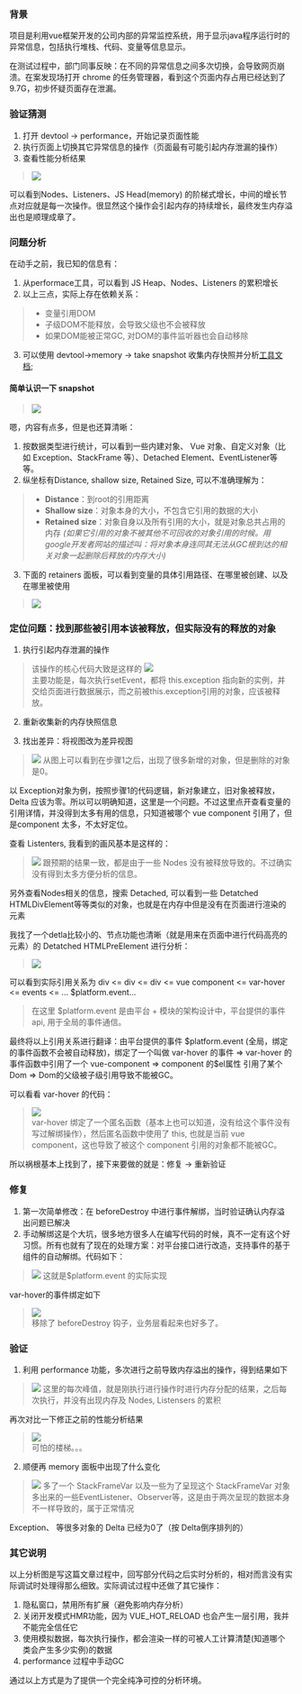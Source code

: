 
### 背景
项目是利用vue框架开发的公司内部的异常监控系统，用于显示java程序运行时的异常信息，包括执行堆栈、代码、变量等信息显示。

在测试过程中，部门同事反映：在不同的异常信息之间多次切换，会导致网页崩溃。在案发现场打开 chrome 的任务管理器，看到这个页面内存占用已经达到了9.7G，初步怀疑页面存在泄漏。

### 验证猜测
1. 打开 devtool -> performance，开始记录页面性能
2. 执行页面上切换其它异常信息的操作（页面最有可能引起内存泄漏的操作）
3. 查看性能分析结果
>![](https://user-gold-cdn.xitu.io/2019/1/13/1684627e425693d1?w=1006&h=298&f=png&s=25113)  

可以看到Nodes、Listeners、JS Head(memory) 的阶梯式增长，中间的增长节点对应就是每一次操作。很显然这个操作会引起内存的持续增长，最终发生内存溢出也是顺理成章了。

### 问题分析
在动手之前，我已知的信息有：
1. 从performace工具，可以看到 JS Heap、Nodes、Listeners 的累积增长
2. 以上三点，实际上存在依赖关系：
> -  变量引用DOM
>  - 子级DOM不能释放，会导致父级也不会被释放 
>  - 如果DOM能被正常GC, 对DOM的事件监听器也会自动移除
3. 可以使用 devtool->memory -> take snapshot 收集内存快照并分析[工具文档](https://developers.google.cn/web/tools/chrome-devtools/memory-problems/heap-snapshots?hl=zh-tw);

#### 简单认识一下 snapshot
> ![](https://user-gold-cdn.xitu.io/2019/1/13/168471de6d7ce741?w=1798&h=1190&f=png&s=395435)    

嗯，内容有点多，但是也还算清晰：

1. 按数据类型进行统计，可以看到一些内建对象、 Vue 对象、自定义对象（比如 Exception、StackFrame 等）、Detached Element、EventListener等等。
2. 纵坐标有Distance, shallow size, Retained Size, 可以不准确理解为：  
> -   **Distance**：到root的引用距离
> -   **Shallow size**：对象本身的大小，不包含它引用的数据的大小
> -   **Retained size**：对象自身以及所有引用的大小，就是对象总共占用的内存 _(如果它引用的对象不被其他不可回收的对象引用的时候。用google开发者网站的描述叫：将对象本身连同其无法从GC根到达的相关对象一起删除后释放的内存大小)_
3. 下面的 retainers 面板，可以看到变量的具体引用路径、在哪里被创建、以及在哪里被使用
>![](https://user-gold-cdn.xitu.io/2019/1/13/168475aaeb7266c6?w=1512&h=1238&f=png&s=437640)

### 定位问题：找到那些被引用本该被释放，但实际没有的释放的对象
1. 执行引起内存泄漏的操作
> 
> 该操作的核心代码大致是这样的
>![](https://user-gold-cdn.xitu.io/2019/1/14/16847f1f96817eec?w=1116&h=452&f=png&s=75634)  
> 主要功能是，每次执行setEvent，都将 this.exception 指向新的实例，并交给页面进行数据展示，而之前被this.exception引用的对象，应该被释放。


2. 重新收集新的内存快照信息

3. 找出差异：将视图改为差异视图
>![](https://user-gold-cdn.xitu.io/2019/1/14/1684804e283243d2?w=1796&h=1690&f=png&s=466140)  从图上可以看到在步骤1之后，出现了很多新增的对象，但是删除的对象是0。

以 Exception对象为例，按照步骤1的代码逻辑，新对象建立，旧对象被释放，Delta 应该为零。所以可以明确知道，这里是一个问题。不过这里点开查看变量的引用详情，并没得到太多有用的信息，只知道被哪个 vue component 引用了，但是component 太多，不太好定位。  

查看 Listenters, 我看到的画风基本是这样的：
> ![](https://user-gold-cdn.xitu.io/2019/1/14/1684800c074997a5?w=1774&h=1780&f=png&s=574299)  跟预期的结果一致，都是由于一些 Nodes 没有被释放导致的。不过确实没有得到太多方便分析的信息。

另外查看Nodes相关的信息，搜索 Detached, 可以看到一些 Detatched HTMLDivElement等等类似的对象，也就是在内存中但是没有在页面进行渲染的元素

我找了一个detla比较小的、节点功能也清晰（就是用来在页面中进行代码高亮的元素）的 Detatched HTMLPreElement 进行分析：
>![](https://user-gold-cdn.xitu.io/2019/1/14/168480bf30000e3e?w=1794&h=1606&f=png&s=540650) 

可以看到实际引用关系为 div <= div <= div <= vue component <= var-hover <= events <= ... $platform.event...
 
 > 在这里 $platform.event 是由平台 + 模块的架构设计中，平台提供的事件 api, 用于全局的事件通信。

最终将以上引用关系进行翻译：由平台提供的事件  \$platform.event (全局，绑定的事件函数不会被自动释放)，绑定了一个叫做 var-hover 的事件 => var-hover 的事件函数中引用了一个 vue-component => component 的$el属性 引用了某个Dom =>  Dom的父级被子级引用导致不能被GC。

可以看看 var-hover 的代码：
>![](https://user-gold-cdn.xitu.io/2019/1/14/168481d802a23a1d?w=1114&h=474&f=png&s=68478)  
var-hover 绑定了一个匿名函数（基本上也可以知道，没有给这个事件没有写过解绑操作），然后匿名函数中使用了 this, 也就是当前 vue component，这也导致了被这个 component 引用的对象都不能被GC。

所以祸根基本上找到了，接下来要做的就是：修复 -> 重新验证

### 修复

1. 第一次简单修改：在 beforeDestroy 中进行事件解绑，当时验证确认内存溢出问题已解决
2. 手动解绑这是个大坑，很多地方很多人在编写代码的时候，真不一定有这个好习惯。所有也就有了现在的处理方案：对平台接口进行改造，支持事件的基于组件的自动解绑。代码如下：
>![](https://user-gold-cdn.xitu.io/2019/1/14/168482c7f34ad167?w=1378&h=1844&f=png&s=326159)
这就是$platform.event 的实际实现  

var-hover的事件绑定如下
>![](https://user-gold-cdn.xitu.io/2019/1/14/168482d8519b2ab9?w=1910&h=270&f=png&s=74547)  
移除了 beforeDestroy 钩子，业务层看起来也好多了。

### 验证

1. 利用 performance 功能，多次进行之前导致内存溢出的操作，得到结果如下
>![](https://user-gold-cdn.xitu.io/2019/1/14/168483004acfc649?w=1043&h=425&f=png&s=38539)  这里的每次峰值，就是刚执行进行操作时进行内存分配的结果，之后每次执行，并没有出现内存及 Nodes, Listensers 的累积

再次对比一下修正之前的性能分析结果
>![](https://user-gold-cdn.xitu.io/2019/1/13/1684627e425693d1?w=1006&h=298&f=png&s=25113)  
可怕的楼梯。。。

2. 顺便再 memory 面板中出现了什么变化
>![](https://user-gold-cdn.xitu.io/2019/1/14/1684837b93606293?w=1812&h=1354&f=png&s=403127) 多了一个 StackFrameVar 以及一些为了呈现这个 StackFrameVar 对象多出来的一些EventListener、Observer等，这是由于两次呈现的数据本身不一样导致的，属于正常情况 

Exception、 等很多对象的 Delta 已经为0了（按 Delta倒序排列的）

### 其它说明

以上分析图是写这篇文章过程中，回写部分代码之后实时分析的，相对而言没有实际调试时处理得那么细致。实际调试过程中还做了其它操作：

1. 隐私窗口，禁用所有扩展（避免影响内存分析）
2. 关闭开发模式HMR功能，因为 VUE_HOT_RELOAD 也会产生一层引用，我并不能完全信任它
3. 使用模拟数据，每次执行操作，都会渲染一样的可被人工计算清楚(知道哪个类会产生多少实例)的数据
4. performance 过程中手动GC

通过以上方式是为了提供一个完全纯净可控的分析环境。


<!--stackedit_data:
eyJoaXN0b3J5IjpbMjA0MTM0NDQ0MV19
-->